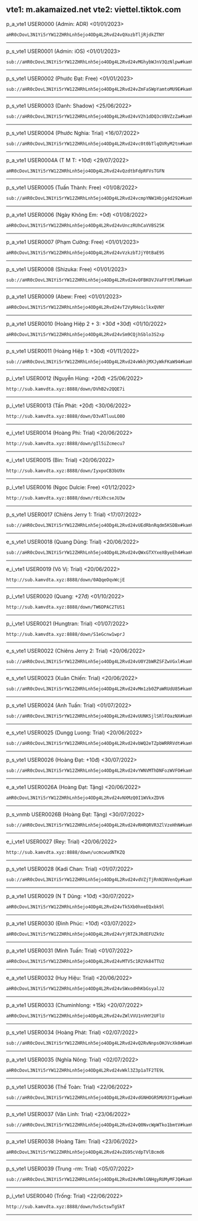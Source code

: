 vte1: m.akamaized.net
vte2: viettel.tiktok.com
----------------------------------------

p_a_vte1 USER0000 (Admin: ADR) <01/01/2023>
```
aHR0cDovL3N1Yi5rYW12ZHRhLnh5ejo4ODg4L2Rvd24vQXozbTljRjdkZTNY
```

----------------------------------------

p_s_vte1 USER0001 (Admin: iOS) <01/01/2023>
```
sub://aHR0cDovL3N1Yi5rYW12ZHRhLnh5ejo4ODg4L2Rvd24vMGhybWJnV3QzNlpw#kamVdta
```

----------------------------------------

p_s_vte1 USER0002 (Phước Đạt: Free) <01/01/2023>
```
sub://aHR0cDovL3N1Yi5rYW12ZHRhLnh5ejo4ODg4L2Rvd24vZmFaSWpYamtoMU9E#kamVdta
```

----------------------------------------

p_s_vte1 USER0003 (Danh: Shadow) <25/06/2022>
```
sub://aHR0cDovL3N1Yi5rYW12ZHRhLnh5ejo4ODg4L2Rvd24vV2h1dDQ3cVBVZzZa#kamVdta
```

----------------------------------------

p_s_vte1 USER0004 (Phước Nghia: Trial) <16/07/2022>
```
sub://aHR0cDovL3N1Yi5rYW12ZHRhLnh5ejo4ODg4L2Rvd24vc0t0bTlqQVRyM2tn#kamVdta
```

----------------------------------------

p_a_vte1 USER0004A (T M T: +10đ) <29/07/2022>
```
aHR0cDovL3N1Yi5rYW12ZHRhLnh5ejo4ODg4L2Rvd24vQzdtbFdpRFVsTGFN
```

----------------------------------------

p_s_vte1 USER0005 (Tuấn Thành: Free) <01/08/2022>
```
sub://aHR0cDovL3N1Yi5rYW12ZHRhLnh5ejo4ODg4L2Rvd24vcmpYNW1Hbjg4d292#kamVdta
```

----------------------------------------

p_a_vte1 USER0006 (Ngày Không Em: +0đ) <01/08/2022>
```
aHR0cDovL3N1Yi5rYW12ZHRhLnh5ejo4ODg4L2Rvd24vUnczRUhCaVVBS25K
```

----------------------------------------

p_a_vte1 USER0007 (Phạm Cường: Free) <01/01/2023>
```
aHR0cDovL3N1Yi5rYW12ZHRhLnh5ejo4ODg4L2Rvd24vVzkzbTJjY0tBaE9S
```

----------------------------------------

p_s_vte1 USER0008 (Shizuka: Free) <01/01/2023>
```
sub://aHR0cDovL3N1Yi5rYW12ZHRhLnh5ejo4ODg4L2Rvd24vOFBKOVJVaFFtMlFN#kamVdta
```

----------------------------------------

p_a_vte1 USER0009 (Abew: Free) <01/01/2023>
```
aHR0cDovL3N1Yi5rYW12ZHRhLnh5ejo4ODg4L2Rvd24vT2VyRHo1clkxQVNY
```

----------------------------------------

p_a_vte1 USER0010 (Hoàng Hiệp 2 + 3: +30đ +30đ) <01/10/2022>
```
aHR0cDovL3N1Yi5rYW12ZHRhLnh5ejo4ODg4L2Rvd24vSm9CQjhSblo3S2xp
```

----------------------------------------

p_s_vte1 USER0011 (Hoàng Hiệp 1: +30đ) <01/11/2022>
```
sub://aHR0cDovL3N1Yi5rYW12ZHRhLnh5ejo4ODg4L2Rvd24vWkhjMXJyWkFKaW94#kamVdta
```

----------------------------------------

p_i_vte1 USER0012 (Nguyễn Hùng: +20đ) <25/06/2022>
```
http://sub.kamvdta.xyz:8888/down/DVhB2v2QQE7i
```

----------------------------------------

p_i_vte1 USER0013 (Tấn Phát: +20đ) <30/06/2022>
```
http://sub.kamvdta.xyz:8888/down/D3vATluuLO8O
```

----------------------------------------

e_i_vte1 USER0014 (Hoàng Phi: Trial) <20/06/2022>
```
http://sub.kamvdta.xyz:8888/down/gIl5iZcmecu7
```

----------------------------------------

e_i_vte1 USER0015 (Bin: Trial) <20/06/2022>
```
http://sub.kamvdta.xyz:8888/down/IyxpoCB3bU9x
```

----------------------------------------

p_i_vte1 USER0016 (Ngọc Dulcie: Free) <01/12/2022>
```
http://sub.kamvdta.xyz:8888/down/r0iXhcseJU3w
```

----------------------------------------

p_s_vte1 USER0017 (Chiêns Jerry 1: Trial) <17/07/2022>
```
sub://aHR0cDovL3N1Yi5rYW12ZHRhLnh5ejo4ODg4L2Rvd24vUEdRbnRqdm5KSDBx#kamVdta
```

----------------------------------------

e_s_vte1 USER0018 (Quang Dũng: Trial) <20/06/2022>
```
sub://aHR0cDovL3N1Yi5rYW12ZHRhLnh5ejo4ODg4L2Rvd24vQWxGTXYxeXByeEh4#kamVdta
```

----------------------------------------

e_i_vte1 USER0019 (Vô Vị: Trial) <20/06/2022>
```
http://sub.kamvdta.xyz:8888/down/0AQqeOqvWcjE
```

----------------------------------------

p_i_vte1 USER0020 (Quang: +27đ) <01/10/2022>
```
http://sub.kamvdta.xyz:8888/down/TW6DPAC2TUS1
```

----------------------------------------

p_i_vte1 USER0021 (Hungtran: Trial) <01/07/2022>
```
http://sub.kamvdta.xyz:8888/down/S1eGcnw1wprJ
```

----------------------------------------

e_s_vte1 USER0022 (Chiêns Jerry 2: Trial) <20/06/2022>
```
sub://aHR0cDovL3N1Yi5rYW12ZHRhLnh5ejo4ODg4L2Rvd24vU0Y2bWRZSFZwVGxl#kamVdta
```

----------------------------------------

e_s_vte1 USER0023 (Xuân Chiến: Trial) <20/06/2022>
```
sub://aHR0cDovL3N1Yi5rYW12ZHRhLnh5ejo4ODg4L2Rvd24vMm1zb0ZPaWRUdU85#kamVdta
```

----------------------------------------

p_s_vte1 USER0024 (Anh Tuấn: Trial) <01/07/2022>
```
sub://aHR0cDovL3N1Yi5rYW12ZHRhLnh5ejo4ODg4L2Rvd24vUUNKSjlSRlFOazNX#kamVdta
```

----------------------------------------

e_s_vte1 USER0025 (Dungg Luong: Trial) <20/06/2022>
```
sub://aHR0cDovL3N1Yi5rYW12ZHRhLnh5ejo4ODg4L2Rvd24vbWQ2eTZpbWRRRVdt#kamVdta
```

----------------------------------------

p_s_vte1 USER0026 (Hoàng Đạt: +10đ) <30/07/2022>
```
sub://aHR0cDovL3N1Yi5rYW12ZHRhLnh5ejo4ODg4L2Rvd24vYWNVMThDNFozWVFO#kamVdta
```

----------------------------------------

e_a_vte1 USER0026A (Hoàng Đạt: Tặng) <20/06/2022>
```
aHR0cDovL3N1Yi5rYW12ZHRhLnh5ejo4ODg4L2Rvd24vNXMzQ0I1WVkxZDV6
```

----------------------------------------

p_s_vnmb USER0026B (Hoàng Đạt: Tặng) <30/07/2022>
```
sub://aHR0cDovL3N1Yi5rYW12ZHRhLnh5ejo4ODg4L2Rvd24vRHRQRVR3ZlVzeHhN#kamVdta
```

----------------------------------------

e_i_vte1 USER0027 (Rey: Trial) <20/06/2022>
```
http://sub.kamvdta.xyz:8888/down/ucmcwudNTKZQ
```

----------------------------------------

p_s_vte1 USER0028 (Kadi Chan: Trial) <01/07/2022>
```
sub://aHR0cDovL3N1Yi5rYW12ZHRhLnh5ejo4ODg4L2Rvd24vdVZjTjRnN1NVenQy#kamVdta
```

----------------------------------------

p_a_vte1 USER0029 (N T Dũng: +10đ) <30/07/2022>
```
aHR0cDovL3N1Yi5rYW12ZHRhLnh5ejo4ODg4L2Rvd24vTk5Xb0hxeEQxbk9l
```

----------------------------------------

p_a_vte1 USER0030 (Đình Phúc: +10đ) <03/07/2022>
```
aHR0cDovL3N1Yi5rYW12ZHRhLnh5ejo4ODg4L2Rvd24vYjRTZkJRdEFUZk9z
```

----------------------------------------

p_a_vte1 USER0031 (Minh Tuấn: Trial) <01/07/2022>
```
aHR0cDovL3N1Yi5rYW12ZHRhLnh5ejo4ODg4L2Rvd24vMTV5c1R2Vk84TTU2
```

----------------------------------------

e_a_vte1 USER0032 (Huy Hiệu: Trial) <20/06/2022>
```
aHR0cDovL3N1Yi5rYW12ZHRhLnh5ejo4ODg4L2Rvd24vSWxodHhKbGsyalJ2
```

----------------------------------------

p_a_vte1 USER0033 (Chuminhlong: +15k) <20/07/2022>
```
aHR0cDovL3N1Yi5rYW12ZHRhLnh5ejo4ODg4L2Rvd24vZWlVVU1nVHY2UFlU
```

----------------------------------------

p_s_vte1 USER0034 (Hoàng Phát: Trial) <02/07/2022>
```
sub://aHR0cDovL3N1Yi5rYW12ZHRhLnh5ejo4ODg4L2Rvd24vQ2RvNnpsOHJVcXk0#kamVdta
```

----------------------------------------

p_a_vte1 USER0035 (Nghĩa Nông: Trial) <02/07/2022>
```
aHR0cDovL3N1Yi5rYW12ZHRhLnh5ejo4ODg4L2Rvd24vWkl3Z3p1aTF2TE9L
```

----------------------------------------

p_s_vte1 USER0036 (Thế Toàn: Trial) <22/06/2022>
```
sub://aHR0cDovL3N1Yi5rYW12ZHRhLnh5ejo4ODg4L2Rvd24vdGNHOGR5MU93Y1gw#kamVdta
```

----------------------------------------

p_s_vte1 USER0037 (Văn Linh: Trial) <23/06/2022>
```
sub://aHR0cDovL3N1Yi5rYW12ZHRhLnh5ejo4ODg4L2Rvd24vQ0NvcWpWTko1bmtV#kamVdta
```

----------------------------------------

p_a_vte1 USER0038 (Hoàng Tâm: Trial) <23/06/2022>
```
aHR0cDovL3N1Yi5rYW12ZHRhLnh5ejo4ODg4L2Rvd24vZG95cVdpTVlBcmd6
```

----------------------------------------

p_s_vte1 USER0039 (Trung -rm: Trial) <05/07/2022>
```
sub://aHR0cDovL3N1Yi5rYW12ZHRhLnh5ejo4ODg4L2Rvd24vMmlGNHgyRUMyMFJQ#kamVdta
```

----------------------------------------

p_i_vte1 USER0040 (Trống: Trial) <22/06/2022>
```
http://sub.kamvdta.xyz:8888/down/hxSctswTgSkT
```

----------------------------------------
